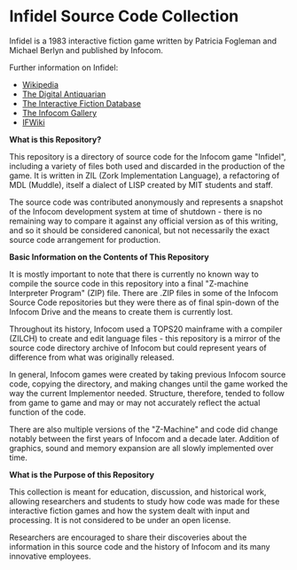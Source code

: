 # Infidel Source Code Collection

Infidel is a 1983 interactive fiction game written by Patricia Fogleman and Michael Berlyn and published by Infocom.

Further information on Infidel:

* [Wikipedia](https://en.wikipedia.org/wiki/Infidel_(video_game))
* [The Digital Antiquarian](https://www.filfre.net/2013/04/infidel/)
* [The Interactive Fiction Database](https://ifdb.tads.org/viewgame?id=anu79a4n1jedg5mm)
* [The Infocom Gallery](http://gallery.guetech.org/infidel/infidel.html)
* [IFWiki](http://www.ifwiki.org/index.php/Infidel)

__What is this Repository?__

This repository is a directory of source code for the Infocom game "Infidel", including a variety of files both used and discarded in the production of the game. It is written in ZIL (Zork Implementation Language), a refactoring of MDL (Muddle), itself a dialect of LISP created by MIT students and staff.

The source code was contributed anonymously and represents a snapshot of the Infocom development system at time of shutdown - there is no remaining way to compare it against any official version as of this writing, and so it should be considered canonical, but not necessarily the exact source code arrangement for production.

__Basic Information on the Contents of This Repository__

It is mostly important to note that there is currently no known way to compile the source code in this repository into a final "Z-machine Interpreter Program" (ZIP) file. There are .ZIP files in some of the Infocom Source Code repositories but they were there as of final spin-down of the Infocom Drive and the means to create them is currently lost.

Throughout its history, Infocom used a TOPS20 mainframe with a compiler (ZILCH) to create and edit language files - this repository is a mirror of the source code directory archive of Infocom but could represent years of difference from what was originally released.

In general, Infocom games were created by taking previous Infocom source code, copying the directory, and making changes until the game worked the way the current Implementor needed. Structure, therefore, tended to follow from game to game and may or may not accurately reflect the actual function of the code.

There are also multiple versions of the "Z-Machine" and code did change notably between the first years of Infocom and a decade later. Addition of graphics, sound and memory expansion are all slowly implemented over time.

__What is the Purpose of this Repository__

This collection is meant for education, discussion, and historical work, allowing researchers and students to study how code was made for these interactive fiction games and how the system dealt with input and processing. It is not considered to be under an open license.

Researchers are encouraged to share their discoveries about the information in this source code and the history of Infocom and its many innovative employees.

